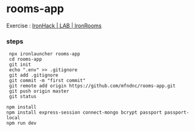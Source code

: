 # rooms-app

Exercise : [IronHack | LAB | IronRooms](https://github.com/ironhack-labs/lab-express-rooms-with-reviews "GitHub IronRooms")

### steps

     npx ironlauncher rooms-app
     cd rooms-app
     git init
     echo ".env" >> .gitignore 
     git add .gitignore
     git commit -m "first commit"
     git remote add origin https://github.com/mfndnc/rooms-app.git
     git push origin master
     git status
 
    npm install
    npm install express-session connect-mongo bcrypt passport passport-local
    npm run dev
